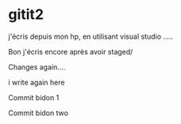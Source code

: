 # gitit2
j'écris depuis mon hp, en utilisant visual studio .....

Bon j'écris encore après avoir staged/

Changes again....

i write again here 

Commit bidon 1

Commit bidon two 

